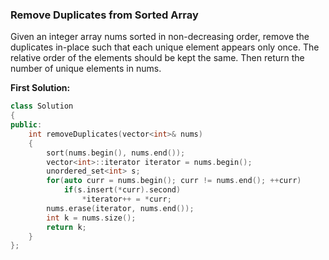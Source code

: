### Remove Duplicates from Sorted Array

Given an integer array nums sorted in non-decreasing order, remove the duplicates in-place such that each unique element appears only once. The relative order of the elements should be kept the same. Then return the number of unique elements in nums.

<strong>First Solution:</strong>

```C++
class Solution 
{
public:
    int removeDuplicates(vector<int>& nums) 
    {
        sort(nums.begin(), nums.end());
        vector<int>::iterator iterator = nums.begin();
        unordered_set<int> s;
        for(auto curr = nums.begin(); curr != nums.end(); ++curr)
            if(s.insert(*curr).second)
                *iterator++ = *curr;
        nums.erase(iterator, nums.end());
        int k = nums.size();
        return k;
    }
};
```